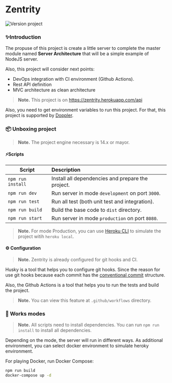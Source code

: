 # Zentrity

<img src="https://img.shields.io/badge/dynamic/json?style=for-the-badge&color=EBCB8B&label=version&prefix=v&query=version&url=https%3A%2F%2Fraw.githubusercontent.com%2FThree-Points%2Fcity-server%2Fdevelopment%2Fpackage.json" alt="Version project" />

### ✨Introduction

The propuse of this project is create a little server to complete the master module named **Server Architecture** that
will be a simple example of NodeJS server.

Also, this project will consider next points:

-   DevOps integration with CI environment (Github Actions).
-   Rest API definition
-   MVC architecture as clean architecture

> **Note.** This project is on https://zentrity.herokuapp.com/api

Also, you need to get environment variables to run this project. For that, this project is supported
by [Doppler](https://www.doppler.com/).

### 📦 Unboxing project

> **Note.** The project engine necessary is 14.x or mayor.

#### ⚡️Scripts

| Script            | Description                                       |
| ----------------- | :------------------------------------------------ |
| `npm run install` | Install all dependencies and prepare the project. |
| `npm run dev`     | Run server in mode `development` on port `3000`.  |
| `npm run test`    | Run all test (both unit test and integration).    |
| `npm run build`   | Build the base code to `dist` directory.          |
| `npm run start`   | Run server in mode `production` on port `8080`.   |

> **Note.** For mode Production, you can use [Heroku CLI](https://devcenter.heroku.com/articles/heroku-cli) to simulate
> the project witih `heroku local`.

#### ⚙️ Configuration

> **Note.** Zentrity is already configured for git hooks and CI.

Husky is a tool that helps you to configure git hooks. Since the reason for use git hooks because each commit has
the [conventional commit](https://www.conventionalcommits.org/en/v1.0.0/) structure.

Also, the Github Actions is a tool that helps you to run the tests and build the project.

> **Note.** You can view this feature at `.github/workflows` directory.

### 🚧 Works modes

> **Note.** All scripts need to install dependencies. You can run `npm run install` to install all dependencies.

Depending on the mode, the server will run in different ways. As additional environment, you can select docker
environment to simulate heroky environment.

For playing Docker, run Docker Compose:

```bash
npm run build
docker-compose up -d
```
